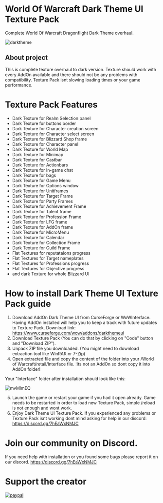 # World Of Warcraft Dark Theme UI Texture Pack
Complete World Of Warcraft Dragonflight Dark Theme overhaul.

![darktheme](https://i.imgur.com/XB0SazX.png)

## About project
This is complete texture overhaul to dark version. Texture should work with every AddOn available and there should not be any problems with compatibility. Texture Pack isnt slowing loading times or your game performance.

# Texture Pack Features
* Dark Texture for Realm Selection panel
* Dark Texture for buttons border
* Dark Texture for Character creation screen
* Dark Texture for Character select screen
* Dark Texture for Blizzard Shop frame
* Dark Texture for Character panel
* Dark Texture for World Map
* Dark Texture for Minimap
* Dark Texture for Castbar
* Dark Texture for Actionbars
* Dark Texture for In-game chat
* Dark Texture for bags
* Dark Texture for Game Menu
* Dark Texture for Options window
* Dark Texture for Unitframes
* Dark Texture for Target Frame
* Dark Texture for Party Frames
* Dark Texture for Achievement Frame
* Dark Texture for Talent frame
* Dark Texture for Profession Frame
* Dark Texture for LFG frame
* Dark Texture for AddOn frame
* Dark Texture for MicroMenu
* Dark Texture for Calendar
* Dark Texture for Collection Frame
* Dark Texture for Guild Frame
* Flat Textures for reputataions progress
* Flat Textures for Target nameplates
* Flat Textures for Professions progress
* Flat Textures for Objective progress
* and dark Texture for whole Blizzard UI

# How to install Dark Theme UI Texture Pack guide

1. Download AddOn Dark Theme UI from CurseForge or WoWInterface. Having AddOn installed will help you to keep a track with future updates to Texture Pack. Download link: https://www.curseforge.com/wow/addons/darkthemeui
2. Download Texture Pack (You can do that by clicking on "Code" button and "Download ZIP").
3. Unpack ZIP file you downloaded. (You might need to download extraction tool like WinRAR or 7-Zip)
4. Open extracted file and copy the content of the folder into your /World of Warcraft/retail/Interface file. !Its not an AddOn so dont copy it into AddOn folder!

Your "Interface" folder after installation should look like this:

![mvMlmEQ](https://user-images.githubusercontent.com/34164362/165373357-130a4599-6f5c-4e14-8664-1f348a50aa4a.png)

5. Launch the game or restart your game if you had it open already. Game needs to be restarted in order to load new Texture Pack, simple /reload is not enough and wont work.
6. Enjoy Dark Theme UI Texture Pack. If you experienced any problems or Texture Pack isnt working dont mind asking for help in our discord: https://discord.gg/7hEaWxNMJC

# Join our community on Discord.
If you need help with installation or you found some bugs please report it on our discord.
https://discord.gg/7hEaWxNMJC

# Support the creator
[![paypal](https://www.paypalobjects.com/en_US/i/btn/btn_donateCC_LG.gif)](https://www.paypal.com/donate/?hosted_button_id=UJ73M9SGYNP7N)


